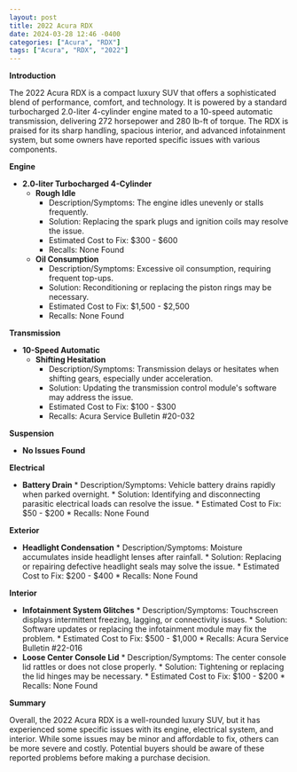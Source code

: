 ```yaml
---
layout: post
title: 2022 Acura RDX
date: 2024-03-28 12:46 -0400
categories: ["Acura", "RDX"]
tags: ["Acura", "RDX", "2022"]
---
```

**Introduction**

The 2022 Acura RDX is a compact luxury SUV that offers a sophisticated blend of performance, comfort, and technology. It is powered by a standard turbocharged 2.0-liter 4-cylinder engine mated to a 10-speed automatic transmission, delivering 272 horsepower and 280 lb-ft of torque. The RDX is praised for its sharp handling, spacious interior, and advanced infotainment system, but some owners have reported specific issues with various components.

**Engine**

* **2.0-liter Turbocharged 4-Cylinder**
    * **Rough Idle**
        * Description/Symptoms: The engine idles unevenly or stalls frequently.
        * Solution: Replacing the spark plugs and ignition coils may resolve the issue.
        * Estimated Cost to Fix: $300 - $600
        * Recalls: None Found
    * **Oil Consumption**
        * Description/Symptoms: Excessive oil consumption, requiring frequent top-ups.
        * Solution: Reconditioning or replacing the piston rings may be necessary.
        * Estimated Cost to Fix: $1,500 - $2,500
        * Recalls: None Found

**Transmission**

* **10-Speed Automatic**
    * **Shifting Hesitation**
        * Description/Symptoms: Transmission delays or hesitates when shifting gears, especially under acceleration.
        * Solution: Updating the transmission control module's software may address the issue.
        * Estimated Cost to Fix: $100 - $300
        * Recalls: Acura Service Bulletin #20-032

**Suspension**

* **No Issues Found**

**Electrical**

* **Battery Drain**
        * Description/Symptoms: Vehicle battery drains rapidly when parked overnight.
        * Solution: Identifying and disconnecting parasitic electrical loads can resolve the issue.
        * Estimated Cost to Fix: $50 - $200
        * Recalls: None Found

**Exterior**

* **Headlight Condensation**
        * Description/Symptoms: Moisture accumulates inside headlight lenses after rainfall.
        * Solution: Replacing or repairing defective headlight seals may solve the issue.
        * Estimated Cost to Fix: $200 - $400
        * Recalls: None Found

**Interior**

* **Infotainment System Glitches**
        * Description/Symptoms: Touchscreen displays intermittent freezing, lagging, or connectivity issues.
        * Solution: Software updates or replacing the infotainment module may fix the problem.
        * Estimated Cost to Fix: $500 - $1,000
        * Recalls: Acura Service Bulletin #22-016
* **Loose Center Console Lid**
        * Description/Symptoms: The center console lid rattles or does not close properly.
        * Solution: Tightening or replacing the lid hinges may be necessary.
        * Estimated Cost to Fix: $100 - $200
        * Recalls: None Found

**Summary**

Overall, the 2022 Acura RDX is a well-rounded luxury SUV, but it has experienced some specific issues with its engine, electrical system, and interior. While some issues may be minor and affordable to fix, others can be more severe and costly. Potential buyers should be aware of these reported problems before making a purchase decision.
